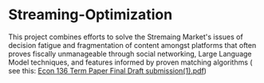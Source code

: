 # Streaming-Optimization
This project combines efforts to solve the Stremaing Market's issues of decision fatigue and fragmentation of content amongst platforms that often proves fiscally unmanageable through social networking, Large Language Model
techniques, and features informed by proven matching algorithms ( see this: 
[Econ 136 Term Paper Final Draft submission(1).pdf](https://github.com/user-attachments/files/16971862/Econ.136.Term.Paper.Final.Draft.submission.1.pdf))
